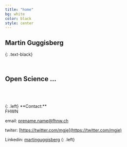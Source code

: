 ```yaml
---
title: "home"
bg: white
color: black
style: center
---
```


## Martin Guggisberg

{: .text-black}


<div class="fa-stack subtlecircle" style="font-size:120px;background:rgba(15,191,207,0.1)">
	<i class="fa fa-circle fa-stack-2x text-white"></i>
  <i class="fa fa-building fa-stack-1x text-black"></i> 
</div>

<br>

## Open Science ...
<br/>
<br/>
<br/>
{: .left}
**Contact:**<br/>
FHWN<br/>

email: prename.name@fhnw.ch<br/>

twiter: <i class="fa-twitter"></i> [https://twitter.com/mgje](https://twitter.com/mgje)

Linkedin: <i class="fa-likedin"></i> [martinguggisberg](https://www.linkedin.com/in/martinguggisberg)
{: .left}






